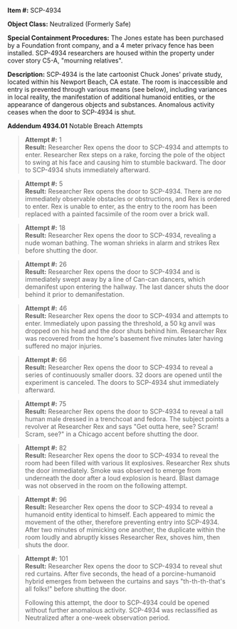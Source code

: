 **Item #:** SCP-4934

**Object Class:** Neutralized (Formerly Safe)

**Special Containment Procedures:** The Jones estate has been purchased by a Foundation front company, and a 4 meter privacy fence has been installed. SCP-4934 researchers are housed within the property under cover story C5-A, "mourning relatives".

**Description:** SCP-4934 is the late cartoonist Chuck Jones' private study, located within his Newport Beach, CA estate. The room is inaccessible and entry is prevented through various means (see below), including variances in local reality, the manifestation of additional humanoid entities, or the appearance of dangerous objects and substances. Anomalous activity ceases when the door to SCP-4934 is shut.  
  
  
**Addendum 4934.01** Notable Breach Attempts

> **Attempt #:** 1  
> **Result:** Researcher Rex opens the door to SCP-4934 and attempts to enter. Researcher Rex steps on a rake, forcing the pole of the object to swing at his face and causing him to stumble backward. The door to SCP-4934 shuts immediately afterward.

> **Attempt #:** 5  
> **Result:** Researcher Rex opens the door to SCP-4934. There are no immediately observable obstacles or obstructions, and Rex is ordered to enter. Rex is unable to enter, as the entry to the room has been replaced with a painted facsimile of the room over a brick wall.

> **Attempt #:** 18  
> **Result:** Researcher Rex opens the door to SCP-4934, revealing a nude woman bathing. The woman shrieks in alarm and strikes Rex before shutting the door.

> **Attempt #:** 26  
> **Result:** Researcher Rex opens the door to SCP-4934 and is immediately swept away by a line of Can-can dancers, which demanifest upon entering the hallway. The last dancer shuts the door behind it prior to demanifestation.

> **Attempt #:** 46  
> **Result:** Researcher Rex opens the door to SCP-4934 and attempts to enter. Immediately upon passing the threshold, a 50 kg anvil was dropped on his head and the door shuts behind him. Researcher Rex was recovered from the home's basement five minutes later having suffered no major injuries.

> **Attempt #:** 66  
> **Result:** Researcher Rex opens the door to SCP-4934 to reveal a series of continuously smaller doors. 32 doors are opened until the experiment is canceled. The doors to SCP-4934 shut immediately afterward.

> **Attempt #:** 75  
> **Result:** Researcher Rex opens the door to SCP-4934 to reveal a tall human male dressed in a trenchcoat and fedora. The subject points a revolver at Researcher Rex and says "Get outta here, see? Scram! Scram, see?" in a Chicago accent before shutting the door.

> **Attempt #:** 82  
> **Result:** Researcher Rex opens the door to SCP-4934 to reveal the room had been filled with various lit explosives. Researcher Rex shuts the door immediately. Smoke was observed to emerge from underneath the door after a loud explosion is heard. Blast damage was not observed in the room on the following attempt.

> **Attempt #:** 96  
> **Result:** Researcher Rex opens the door to SCP-4934 to reveal a humanoid entity identical to himself. Each appeared to mimic the movement of the other, therefore preventing entry into SCP-4934. After two minutes of mimicking one another, the duplicate within the room loudly and abruptly kisses Researcher Rex, shoves him, then shuts the door.

> **Attempt #:** 101  
> **Result:** Researcher Rex opens the door to SCP-4934 to reveal shut red curtains. After five seconds, the head of a porcine-humanoid hybrid emerges from between the curtains and says "th-th-th-that's all folks!" before shutting the door.
> 
> Following this attempt, the door to SCP-4934 could be opened without further anomalous activity. SCP-4934 was reclassified as Neutralized after a one-week observation period.